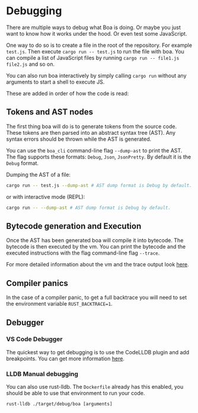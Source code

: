 # Debugging

There are multiple ways to debug what Boa is doing. Or maybe you just want to
know how it works under the hood. Or even test some JavaScript.

One way to do so is to create a file in the root of the repository. For example
`test.js`. Then execute `cargo run -- test.js` to run the file with boa. You can
compile a list of JavaScript files by running `cargo run -- file1.js file2.js`
and so on.

You can also run boa interactively by simply calling `cargo run` without any
arguments to start a shell to execute JS.

These are added in order of how the code is read:

## Tokens and AST nodes

The first thing boa will do is to generate tokens from the source code.
These tokens are then parsed into an abstract syntax tree (AST).
Any syntax errors should be thrown while the AST is generated.

You can use the `boa_cli` command-line flag `--dump-ast` to print the AST.
The flag supports these formats: `Debug`, `Json`, `JsonPretty`. By default
it is the `Debug` format.

Dumping the AST of a file:

```bash
cargo run -- test.js --dump-ast # AST dump format is Debug by default.
```

or with interactive mode (REPL):

```bash
cargo run -- --dump-ast # AST dump format is Debug by default.
```

## Bytecode generation and Execution

Once the AST has been generated boa will compile it into bytecode.
The bytecode is then executed by the vm.
You can print the bytecode and the executed instructions with the
flag command-line flag `--trace`.

For more detailed information about the vm and the trace output look [here](./vm.md).

## Compiler panics

In the case of a compiler panic, to get a full backtrace you will need to set
the environment variable `RUST_BACKTRACE=1`.

## Debugger

### VS Code Debugger

The quickest way to get debugging is to use the CodeLLDB plugin and add breakpoints. You can get
more information [here][blog_debugging].

### LLDB Manual debugging

You can also use rust-lldb. The `Dockerfile` already has this enabled, you
should be able to use that environment to run your code.

```
rust-lldb ./target/debug/boa [arguments]
```

[remote_containers]: https://marketplace.visualstudio.com/items?itemName=ms-vscode-remote.remote-containers
[blog_debugging]: https://jason-williams.co.uk/debugging-rust-in-vscode
